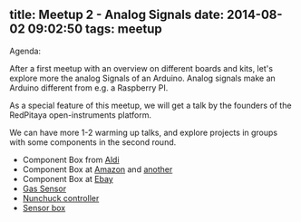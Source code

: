 title: Meetup 2 - Analog Signals
date: 2014-08-02 09:02:50
tags: meetup
---

Agenda:

After a first meetup with an overview on different boards and kits, let's explore more the analog Signals of an Arduino. Analog signals make an Arduino different from e.g.  a Raspberry PI.

As a special feature of this meetup, we will get a talk by the founders of the RedPitaya open-instruments platform.

We can  have more 1-2 warming up talks, and explore projects in groups with some components in the second round.


* Component Box from [Aldi](https://www.aldi-sued.de/de/angebote/angebote-ab-montag-11-august/detailseite-kw33-mo/ps/p/workzone-profi-organizer-1/)
* Component Box at [Amazon](http://www.amazon.de/dp/B007JEL694) and [another](http://www.amazon.de/gp/product/B000QCZT8U)
* Component Box at [Ebay](http://www.ebay.de/itm/400699693418?_trksid=p2059210.m2749.l2649&ssPageName=STRK%3AMEBIDX%3AIT)
* [Gas Sensor](http://www.tmplab.org/wiki/index.php/Toxic_Gas_Sensor)
* [Nunchuck controller](http://hackaday.com/2009/03/30/arduino-wii-nunchuck-servos/)
* [Sensor box](http://www.ebay.de/itm/171316574649?_trksid=p2059210.m2749.l2649&ssPageName=STRK%3AMEBIDX%3AIT)


